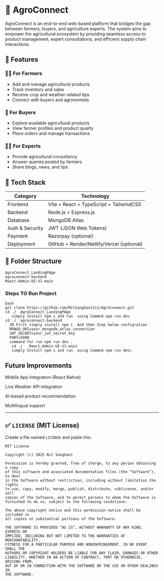 # 🌱 AgroConnect

AgroConnect is an end-to-end web-based platform that bridges the gap between farmers, buyers, and agriculture experts. The system aims to empower the agricultural ecosystem by providing seamless access to product management, expert consultations, and efficient supply chain interactions.

## 🚀 Features

### 👩‍🌾 For Farmers
- Add and manage agricultural products
- Track inventory and sales
- Receive crop and weather-related tips
- Connect with buyers and agronomists

### 🛒 For Buyers
- Explore available agricultural products
- View farmer profiles and product quality
- Place orders and manage transactions

### 👨‍🔬 For Experts
- Provide agricultural consultancy
- Answer queries posted by farmers
- Share blogs, news, and tips

## 🧰 Tech Stack

| Category      | Technology                            |
|---------------|----------------------------------------|
| Frontend      | Vite + React + TypeScript + TailwindCSS |
| Backend       | Node.js + Express.js                   |
| Database      | MongoDB Atlas                          |
| Auth & Security | JWT (JSON Web Tokens)                |
| Payment       | Razorpay (optional)                    |
| Deployment    | GitHub + Render/Netlify/Vercel (optional) |

## 📂 Folder Structure
    AgroConnect_LandingPAge
    agroconnect-backend
    React-Admin-UI-V1-main
### Steps TO Run Project 
    bash
    git clone https://github.com/NitSanghani111/AgroConnect.git
    cd ./  AgroConnect_LandingPAge
       simply Install npm i and run  using Commnd npm run dev
    cd ./  agroconnect-backend
      IN First simply install npm i  And then Step below configration
      MONGO_URI=your_mongodb_atlas_connection
      JWT_SECRET=your_jwt_secret_key
      PORT=5000
      command for run npm run dev .
       cd ./   React-Admin-UI-V1-main
       simply Install npm i and run  using Commnd npm run dev\

## Future Improvements
Mobile App Integration (React Native)

Live Weather API integration

AI-based product recommendation

Multilingual support






---

## ✅ `LICENSE` (MIT License)

Create a file named `LICENSE` and paste this:

```text
MIT License

Copyright (c) 2025 Nit Sanghani 

Permission is hereby granted, free of charge, to any person obtaining a copy
of this software and associated documentation files (the “Software”), to deal
in the Software without restriction, including without limitation the rights  
to use, copy, modify, merge, publish, distribute, sublicense, and/or sell     
copies of the Software, and to permit persons to whom the Software is         
furnished to do so, subject to the following conditions:                       

The above copyright notice and this permission notice shall be included in    
all copies or substantial portions of the Software.                           

THE SOFTWARE IS PROVIDED “AS IS”, WITHOUT WARRANTY OF ANY KIND, EXPRESS OR    
IMPLIED, INCLUDING BUT NOT LIMITED TO THE WARRANTIES OF MERCHANTABILITY,      
FITNESS FOR A PARTICULAR PURPOSE AND NONINFRINGEMENT. IN NO EVENT SHALL THE   
AUTHORS OR COPYRIGHT HOLDERS BE LIABLE FOR ANY CLAIM, DAMAGES OR OTHER       
LIABILITY, WHETHER IN AN ACTION OF CONTRACT, TORT OR OTHERWISE, ARISING FROM, 
OUT OF OR IN CONNECTION WITH THE SOFTWARE OR THE USE OR OTHER DEALINGS IN     
THE SOFTWARE.

